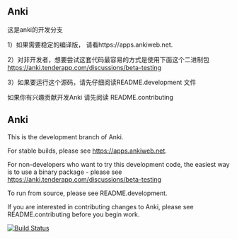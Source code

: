 Anki  
-------------------------------------
这是anki的开发分支

1）如果需要稳定的编译版，
请看https://apps.ankiweb.net.

2）对非开发者，想要尝试这套代码最容易的方式是使用下面这个二进制包
https://anki.tenderapp.com/discussions/beta-testing

3）如果要运行这个源码，请先仔细阅读README.development 文件

   如果你有兴趣贡献开发Anki 请先阅读 README.contributing




Anki
-------------------------------------

This is the development branch of Anki.

For stable builds, please see https://apps.ankiweb.net.

For non-developers who want to try this development code,
the easiest way is to use a binary package - please see
https://anki.tenderapp.com/discussions/beta-testing

To run from source, please see README.development.

If you are interested in contributing changes to Anki, please
see README.contributing before you begin work.

[![Build Status](https://travis-ci.org/dae/anki.svg?branch=master)](https://travis-ci.org/dae/anki)
